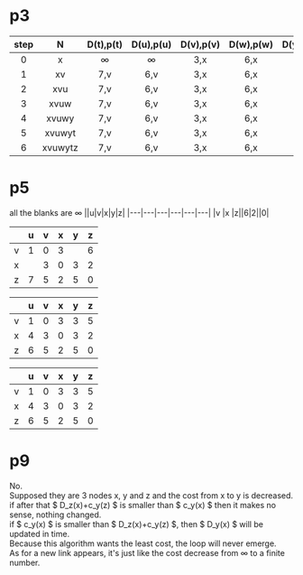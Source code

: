 # p3  
|step|N|D(t),p(t)|D(u),p(u)|D(v),p(v)|D(w),p(w)|D(y),p(y)|D(z),p(z)|
|:---:|:---:|:---:|:---:|:---:|:---:|:---:|:---:|
|0|x|∞|∞|3,x|6,x|6,x|8,x|
|1|xv|7,v|6,v|3,x|6,x|6,x|8,x|
|2|xvu|7,v|6,v|3,x|6,x|6,x|8,x|
|3|xvuw|7,v|6,v|3,x|6,x|6,x|8,x|
|4|xvuwy|7,v|6,v|3,x|6,x|6,x|8,x|
|5|xvuwyt|7,v|6,v|3,x|6,x|6,x|8,x|
|6|xvuwytz|7,v|6,v|3,x|6,x|6,x|8,x| 
# p5 
all the blanks are ∞
||u|v|x|y|z|
|---|---|---|---|---|---|
|v
|x
|z||6|2||0|  

||u|v|x|y|z|
|---|---|---|---|---|---|
|v|1|0|3||6|
|x||3|0|3|2|
|z|7|5|2|5|0|

||u|v|x|y|z|
|---|---|---|---|---|---|
|v|1|0|3|3|5|
|x|4|3|0|3|2|
|z|6|5|2|5|0|

||u|v|x|y|z|
|---|---|---|---|---|---|
|v|1|0|3|3|5|
|x|4|3|0|3|2|
|z|6|5|2|5|0|

# p9  
No.  
Supposed they are 3 nodes x, y and z and the cost from x to y is decreased.   
if after that $ D_z(x)+c_y(z) $ is smaller than $ c_y(x) $ then it makes no sense, nothing changed.  
if $ c_y(x) $ is smaller than $ D_z(x)+c_y(z) $, then $ D_y(x) $ will be updated in time.  
Because this algorithm wants the least cost, the loop will never emerge.  
As for a new link appears, it's just like the cost decrease from ∞ to a finite number.
